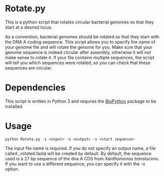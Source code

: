 # Rotate.py
This is a python script that rotates circular bacterial genomes so that they start at a desired locus.

As a convention, bacterial genomes should be rotated so that they start with the DNA A coding sequence.
This script allows you to specify the name of your genome file and will rotate the genome for you.
Make sure that your genome sequence is indeed circular after assembly, otherwise it will not make sense to rotate it. If your file contains multiple sequences, the script will tell you which sequences were rotated, so you can check that these sequences are circular.

# Dependencies
This script is written in Python 3 and requires the [BioPython](https://biopython.org/wiki/Download)  package to be installed.

# Usage

```
python Rotate.py -i <input> -o <output> -s <start sequence>
```

The input file name is required.
If you do not specify an output name, a file called <your input file name>_rotated.fasta will be created by default.
By default, the sequence used is a 27 bp sequence of the dna A CDS from *Xanthomonas translucens*. If you want to use a different sequence, you can specify it with the -s option.
